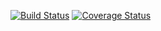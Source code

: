 [![Build Status](https://travis-ci.com/dgopstein-nyu-swe1/swe1-app.svg?branch=continuous-integration)](https://travis-ci.com/dgopstein-nyu-swe1/swe1-app)
[![Coverage Status](https://coveralls.io/repos/github/dgopstein-nyu-swe1/swe1-app/badge.svg?branch=continuous-integration)](https://coveralls.io/github/dgopstein-nyu-swe1/swe1-app?branch=continuous-integration)

